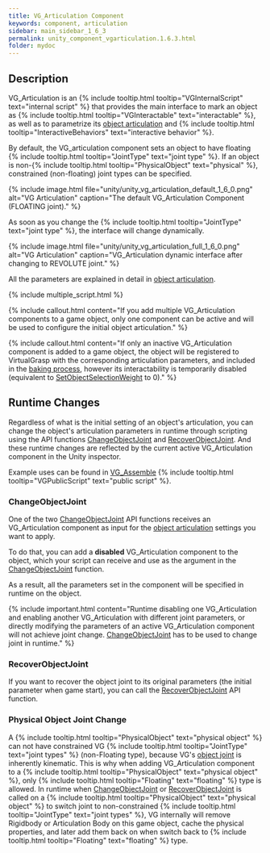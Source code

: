 ```yaml
---
title: VG_Articulation Component
keywords: component, articulation
sidebar: main_sidebar_1_6_3
permalink: unity_component_vgarticulation.1.6.3.html
folder: mydoc
---
```


## Description

VG_Articulation is an {% include tooltip.html tooltip="VGInternalScript" text="internal script" %} that provides the main interface to mark an object as {% include tooltip.html tooltip="VGInteractable" text="interactable" %}, as well as to parametrize its [object articulation](object_articulation.1.6.3.html) and {% include tooltip.html tooltip="InteractiveBehaviors" text="interactive behavior" %}. 

By default, the VG_articulation component sets an object to have floating {% include tooltip.html tooltip="JointType" text="joint type" %}. If an object is non-{% include tooltip.html tooltip="PhysicalObject" text="physical" %}, constrained (non-floating) joint types can be specified. 

{% include image.html file="unity/unity_vg_articulation_default_1_6_0.png" alt="VG Articulation" caption="The default VG_Articulation Component (FLOATING joint)." %}

As soon as you change the {% include tooltip.html tooltip="JointType" text="joint type" %}, the interface will change dynamically.

{% include image.html file="unity/unity_vg_articulation_full_1_6_0.png" alt="VG Articulation" caption="VG_Articulation dynamic interface after changing to REVOLUTE joint." %}

All the parameters are explained in detail in [object articulation](object_articulation.1.6.3.html).

{% include multiple_script.html %}

{% include callout.html content="If you add multiple VG_Articulation components to a game object, only one component can be active and will be used to configure the initial object articulation." %}

{% include callout.html content="If only an inactive VG_Articulation component is added to a game object, the object will be registered to VirtualGrasp with the corresponding articulation parameters, and included in the [baking process](unity_component_vgbakingclient.1.6.3.html#step-2-packaging), however its interactability is temporarily disabled (equivalent to [SetObjectSelectionWeight](virtualgrasp_unityapi.1.6.3.html#vg_controllersetobjectselectionweight) to 0)." %}

## Runtime Changes

Regardless of what is the initial setting of an object's articulation, you can change the object's articulation parameters in runtime 
through scripting using the API functions [ChangeObjectJoint](virtualgrasp_unityapi.1.6.3.html#vg_controllerchangeobjectjoint) 
and [RecoverObjectJoint](virtualgrasp_unityapi.1.6.3.html#vg_controllerrecoverobjectjoint). And these runtime changes are reflected by the current active VG_Articulation component in the Unity inspector.

Example uses can be found in [VG_Assemble](unity_component_vgassemble.1.6.3.html) {% include tooltip.html tooltip="VGPublicScript" text="public script" %}.

### ChangeObjectJoint

One of the two [ChangeObjectJoint](virtualgrasp_unityapi.1.6.3.html#vg_controllerchangeobjectjoint-1) API functions receives an VG_Articulation component as input for the [object articulation](object_articulation.1.6.3.html) settings you want to apply.

To do that, you can add a **disabled** VG_Articulation component to the object, which your script can receive and use as the argument in the [ChangeObjectJoint](virtualgrasp_unityapi.1.6.3.html#vg_controllerchangeobjectjoint-1) function.

As a result, all the parameters set in the component will be specified in runtime on the object. 

{% include important.html content="Runtime disabling one VG_Articulation and enabling another VG_Articulation with different joint parameters, or directly modifying the parameters of an active VG_Articulation component will not achieve joint change. [ChangeObjectJoint](virtualgrasp_unityapi.1.6.3.html#vg_controllerchangeobjectjoint-1) has to be used to change joint in runtime." %}

### RecoverObjectJoint

If you want to recover the object joint to its original parameters (the initial parameter when game start), you can call the [RecoverObjectJoint](virtualgrasp_unityapi.1.6.3.html#vg_controllerrecoverobjectjoint) API function.

### Physical Object Joint Change

A {% include tooltip.html tooltip="PhysicalObject" text="physical object" %} can not have constrained VG {% include tooltip.html tooltip="JointType" text="joint types" %} (non-Floating type), because VG's [object joint](object_articulation.1.6.3.html#object-joint) is inherently kinematic. This is why when adding VG_Articulation component to a {% include tooltip.html tooltip="PhysicalObject" text="physical object" %}, only {% include tooltip.html tooltip="Floating" text="floating" %} type is allowed. 
In runtime when [ChangeObjectJoint](virtualgrasp_unityapi.1.6.3.html#vg_controllerchangeobjectjoint-1) or [RecoverObjectJoint](virtualgrasp_unityapi.1.6.3.html#vg_controllerrecoverobjectjoint) is called on a {% include tooltip.html tooltip="PhysicalObject" text="physical object" %} to switch joint to non-constrained {% include tooltip.html tooltip="JointType" text="joint types" %}, VG internally will remove Rigidbody or Articulation Body on this game object, cache the physical properties, and later add them back on when switch back to {% include tooltip.html tooltip="Floating" text="floating" %} type.